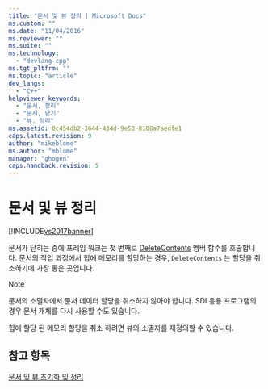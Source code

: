 ```yaml
---
title: "문서 및 뷰 정리 | Microsoft Docs"
ms.custom: ""
ms.date: "11/04/2016"
ms.reviewer: ""
ms.suite: ""
ms.technology: 
  - "devlang-cpp"
ms.tgt_pltfrm: ""
ms.topic: "article"
dev_langs: 
  - "C++"
helpviewer_keywords: 
  - "문서, 정리"
  - "문서, 닫기"
  - "뷰, 정리"
ms.assetid: 0c454db2-3644-434d-9e53-8108a7aedfe1
caps.latest.revision: 9
author: "mikeblome"
ms.author: "mblome"
manager: "ghogen"
caps.handback.revision: 5
---
```

# 문서 및 뷰 정리
[!INCLUDE[vs2017banner](../assembler/inline/includes/vs2017banner.md)]

문서가 닫히는 중에 프레임 워크는 첫 번째로 [DeleteContents](../Topic/CDocument::DeleteContents.md) 멤버 함수를 호출합니다.  문서의 작업 과정에서 힙에 메모리를 할당하는 경우, `DeleteContents` 는 할당을 취소하기에 가장 좋은 곳입니다.  
  
> [!NOTE]
>  문서의 소멸자에서 문서 데이터 할당을 취소하지 않아야 합니다.  SDI 응용 프로그램의 경우 문서 개체를 다시 사용할 수도 있습니다.  
  
 힙에 할당 된 메모리 할당을 취소 하려면 뷰의 소멸자를 재정의할 수 있습니다.  
  
## 참고 항목  
 [문서 및 뷰 초기화 및 정리](../mfc/initializing-and-cleaning-up-documents-and-views.md)